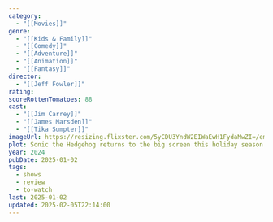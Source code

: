 ```yaml
---
category:
  - "[[Movies]]"
genre:
  - "[[Kids & Family]]"
  - "[[Comedy]]"
  - "[[Adventure]]"
  - "[[Animation]]"
  - "[[Fantasy]]"
director:
  - "[[Jeff Fowler]]"
rating: 
scoreRottenTomatoes: 88
cast:
  - "[[Jim Carrey]]"
  - "[[James Marsden]]"
  - "[[Tika Sumpter]]"
imageUrl: https://resizing.flixster.com/5yCDU3YndW2EIWaEwH1FydaMwZI=/ems.cHJkLWVtcy1hc3NldHMvbW92aWVzL2E0MGM5YTk5LTdhY2UtNGYzNS04NGVmLTJlNjRkYjljNjQ4ZS5qcGc=
plot: Sonic the Hedgehog returns to the big screen this holiday season in his most thrilling adventure yet. Sonic, Knuckles, and Tails reunite against a powerful new adversary, Shadow, a mysterious villain with powers unlike anything they have faced before. With their abilities outmatched in every way, Team Sonic must seek out an unlikely alliance in hopes of stopping Shadow and protecting the planet.
year: 2024
pubDate: 2025-01-02
tags:
  - shows
  - review
  - to-watch
last: 2025-01-02
updated: 2025-02-05T22:14:00
---
```

